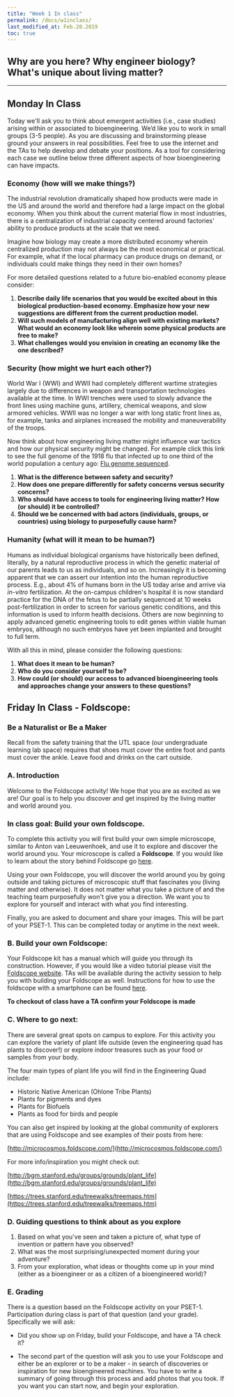 ```yaml
---
title: "Week 1 In class"
permalink: /docs/w1inclass/
last_modified_at: Feb.20.2019
toc: true
---
```


## Why are you here? Why engineer biology? What's unique about living matter?
_________________________________________________________________

## Monday In Class

Today we'll ask you to think about emergent activities (i.e., case studies) arising within or associated to bioengineering.  We’d like you to work in small groups (3-5 people). As you are discussing and brainstorming please ground your answers in real possibilities. Feel free to use the internet and the TAs to help develop and debate your positions. As a tool for considering each case we outline below three different aspects of how bioengineering can have impacts.  

### Economy (how will we make things?)

The industrial revolution dramatically shaped how products were made in the US and around the world and therefore had a large impact on the global economy. When you think about the current material flow in most industries, there is a centralization of industrial capacity centered around factories' ability to produce products at the scale that we need.

Imagine how biology may create a more distributed economy wherein centralized production may not always be the most economical or practical. For example, what if the local pharmacy can produce drugs on demand, or individuals could make things they need in their own homes?

For more detailed questions related to a future bio-enabled economy please consider:

1. **Describe daily life scenarios that you would be excited about in this biological production-based economy. Emphasize how your new suggestions are different from the current production model.**
2. **Will such models of manufacturing align well with existing markets? What would an economy look like wherein some physical products are free to make?**
3. **What challenges would you envision in creating an economy like the one described?**

### Security (how might we hurt each other?)

World War I (WWI) and WWII had completely different wartime strategies largely due to differences in weapon and transportation technologies available at the time. In WWI trenches were used to slowly advance the front lines using machine guns, artillery, chemical weapons, and slow armored vehicles. WWII was no longer a war with long static front lines as, for example, tanks and airplanes increased the mobility and maneuverability of the troops.

Now think about how engineering living matter might influence war tactics and how our physical security might be changed. For example click this link to see the full genome of the 1918 flu that infected up to one third of the world population a century ago: [Flu genome sequenced](https://www.the-scientist.com/?articles.view/articleNo/23462/title/Flu-genome-sequenced/).

1. **What is the difference between safety and security?**
2. **How does one prepare differently for safety concerns versus security concerns?**
3. **Who should have access to tools for engineering living matter? How (or should) it be controlled?**
4. **Should we be concerned with bad actors (individuals, groups, or countries) using biology to purposefully cause harm?**

### Humanity (what will it mean to be human?)

Humans as individual biological organisms have historically been defined, literally, by a natural reproductive process in which the genetic material of our parents leads to us as individuals, and so on.  Increasingly it is becoming apparent that we can assert our intention into the human reproductive process.  E.g., about 4% of humans born in the US today arise and arrive via _in-vitro_ fertilization. At the on-campus children's hospital it is now standard practice for the DNA of the fetus to be partially sequenced at 10 weeks post-fertilization in order to screen for various genetic conditions, and this information is used to inform health decisions. Others are now beginning to apply advanced genetic engineering tools to edit genes within viable human embryos, although no such embryos have yet been implanted and brought to full term.  

With all this in mind, please consider the following questions:

1. **What does it mean to be human?**
2. **Who do you consider yourself to be?**
3. **How could (or should) our access to advanced bioengineering tools and approaches change your answers to these questions?**

## Friday In Class - Foldscope:

### Be a Naturalist or Be a Maker

Recall from the safety training that the UTL space (our undergraduate learning lab space) requires that shoes must cover the entire foot and pants must cover the ankle. Leave food and drinks on the cart outside. 

### A. Introduction

Welcome to the Foldscope activity! We hope that you are as excited as we are! Our goal is to help you discover and get inspired by the living matter and world around you. 

### In class goal: Build your own foldscope.

To complete this activity you will first build your own simple microscope, similar to Anton van Leeuwenhoek, and use it to explore and discover the world around you. Your microscope is called a **Foldscope**. If you would like to learn about the story behind Foldscope go [here](https://www.ted.com/talks/manu_prakash_a_50_cent_microscope_that_folds_like_origami#t-545437).

Using your own Foldscope, you will discover the world around you by going outside and taking pictures of microscopic stuff that fascinates you (living matter and otherwise). It does not matter what you take a picture of and the teaching team purposefully won't give you a direction. We want you to explore for yourself and interact with what you find interesting.  

Finally, you are asked to document and share your images. This will be part of your PSET-1. This can be completed today or anytime in the next week.

### B. Build your own Foldscope:

Your Foldscope kit has a manual which will guide you through its construction. However, if you would like a video tutorial please visit the [Foldscope website](https://www.foldscope.com/tutorials/). TAs will be available during the activity session to help you with building your Foldscope as well. Instructions for how to use the foldscope with a smartphone can be found [here](https://www.youtube.com/watch?v=LpeJUbs32VU).

**To checkout of class have a TA confirm your Foldscope is made**

### C. Where to go next:

There are several great spots on campus to explore. For this activity you can explore the variety of plant life outside (even the engineering quad has plants to discover!) or explore indoor treasures such as your food or samples from your body. 

The four main types of plant life you will find in the Engineering Quad include:

- Historic Native American (Ohlone Tribe Plants)
- Plants for pigments and dyes 
- Plants for Biofuels 
- Plants as food for birds and people 

You can also get inspired by looking at the global community of explorers that are using Foldscope and see examples of their posts from here: 

[http://microcosmos.foldscope.com/](http://microcosmos.foldscope.com/)

For more info/inspiration you might check out:

[http://bgm.stanford.edu/groups/grounds/plant_life](http://bgm.stanford.edu/groups/grounds/plant_life)

[https://trees.stanford.edu/treewalks/treemaps.htm](https://trees.stanford.edu/treewalks/treemaps.htm)

### D. Guiding questions to think about as you explore

1. Based on what you've seen and taken a picture of, what type of invention or pattern have you observed?
2. What was the most surprising/unexpected moment during your adventure?
3. From your exploration, what ideas or thoughts come up in your mind (either as a bioengineer or as a citizen of a bioengineered world)?

### E. Grading

There is a question based on the Foldscope activity on your PSET-1. Participation during class is part of that question (and your grade). Specifically we will ask:

- Did you show up on Friday, build your Foldscope, and have a TA check it?

- The second part of the question will ask you to use your Foldscope and either be an explorer or to be a maker - in search of discoveries or inspiration for new bioengineered machines. You have to write a summary of going through this process and add photos that you took. If you want you can start now, and begin your exploration.
